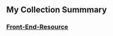 My Collection Summmary
----------------------

### [Front-End-Resource](https://github.com/mgtc/my-summary/tree/master/Front-end/)


